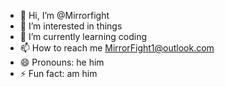 - 👋 Hi, I’m @Mirrorfight
- 👀 I’m interested in things
- 🌱 I’m currently learning coding
- 📫 How to reach me MirrorFight1@outlook.com
- 😄 Pronouns: he him
- ⚡ Fun fact: am him

<!---
Mirrorfight/Mirrorfight is a ✨ special ✨ repository because its `README.md` (this file) appears on your GitHub profile.
You can click the Preview link to take a look at your changes.
--->
